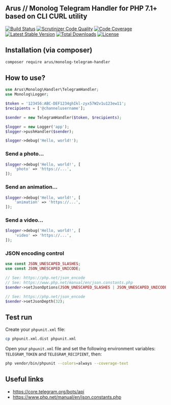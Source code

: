 ## Arus // Monolog Telegram Handler for PHP 7.1+ based on CLI CURL utility

[![Build Status](https://scrutinizer-ci.com/g/autorusltd/monolog-telegram-handler/badges/build.png?b=master)](https://scrutinizer-ci.com/g/autorusltd/monolog-telegram-handler/build-status/master)
[![Scrutinizer Code Quality](https://scrutinizer-ci.com/g/autorusltd/monolog-telegram-handler/badges/quality-score.png?b=master)](https://scrutinizer-ci.com/g/autorusltd/monolog-telegram-handler/?branch=master)
[![Code Coverage](https://scrutinizer-ci.com/g/autorusltd/monolog-telegram-handler/badges/coverage.png?b=master)](https://scrutinizer-ci.com/g/autorusltd/monolog-telegram-handler/?branch=master)
[![Latest Stable Version](https://poser.pugx.org/arus/monolog-telegram-handler/v/stable)](https://packagist.org/packages/arus/monolog-telegram-handler)
[![Total Downloads](https://poser.pugx.org/arus/monolog-telegram-handler/downloads)](https://packagist.org/packages/arus/monolog-telegram-handler)
[![License](https://poser.pugx.org/arus/monolog-telegram-handler/license)](https://packagist.org/packages/arus/monolog-telegram-handler)

## Installation (via composer)

```bash
composer require arus/monolog-telegram-handler
```

## How to use?

```php
use Arus\Monolog\Handler\TelegramHandler;
use Monolog\Logger;

$token = '123456:ABC-DEF1234ghIkl-zyx57W2v1u123ew11';
$recipients = ['@channelusername'];

$sender = new TelegramHandler($token, $recipients);

$logger = new Logger('app');
$logger->pushHandler($sender);

$logger->debug('Hello, world!');
```

### Send a photo...

```php
$logger->debug('Hello, world!', [
    'photo' => 'https://...',
]);
```

### Send an animation...

```php
$logger->debug('Hello, world!', [
    'animation' => 'https://...',
]);
```

### Send a video...

```php
$logger->debug('Hello, world!', [
    'video' => 'https://...',
]);
```

### JSON encoding control

```php
use const JSON_UNESCAPED_SLASHES;
use const JSON_UNESCAPED_UNICODE;

// See: https://php.net/json_encode
// See: https://www.php.net/manual/en/json.constants.php
$sender->setJsonOptions(JSON_UNESCAPED_SLASHES | JSON_UNESCAPED_UNICODE);

// See: https://php.net/json_encode
$sender->setJsonDepth(32);
```

## Test run

Create your `phpunit.xml` file:

```bash
cp phpunit.xml.dist phpunit.xml
```

Open your `phpunit.xml` file and set the following environment variables: `TELEGRAM_TOKEN` and `TELEGRAM_RECIPIENT`, then:

```bash
php vendor/bin/phpunit --colors=always --coverage-text
```

## Useful links

* https://core.telegram.org/bots/api
* https://www.php.net/manual/en/json.constants.php
